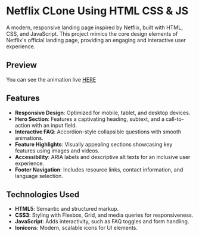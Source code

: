 # Netflix CLone Using HTML CSS & JS

A modern, responsive landing page inspired by Netflix, built with HTML, CSS, and JavaScript. This project mimics the core design elements of Netflix's official landing page, providing an engaging and interactive user experience.

## Preview

You can see the animation live <a href="https://altamash-homepage.netlify.app/"> HERE </a>

## Features

- **Responsive Design**: Optimized for mobile, tablet, and desktop devices.
- **Hero Section**: Features a captivating heading, subtext, and a call-to-action with an input field.
- **Interactive FAQ**: Accordion-style collapsible questions with smooth animations.
- **Feature Highlights**: Visually appealing sections showcasing key features using images and videos.
- **Accessibility**: ARIA labels and descriptive alt texts for an inclusive user experience.
- **Footer Navigation**: Includes resource links, contact information, and language selection.

## Technologies Used

- **HTML5**: Semantic and structured markup.
- **CSS3**: Styling with Flexbox, Grid, and media queries for responsiveness.
- **JavaScript**: Adds interactivity, such as FAQ toggles and form handling.
- **Ionicons**: Modern, scalable icons for UI elements.
